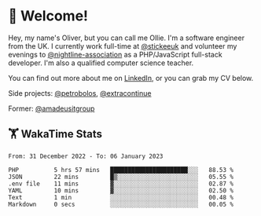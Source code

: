 # 👋 Welcome!

Hey, my name's Oliver, but you can call me Ollie. I'm a software engineer from the UK. I currently work full-time at [@stickeeuk](https://www.github.com/stickeeuk) and volunteer my evenings to [@nightline-association](https://www.github.com/nightline-association) as a PHP/JavaScript full-stack developer. I'm also a qualified computer science teacher.

You can find out more about me on [LinkedIn](https://www.linkedin.com/in/oliverearl), or you can grab my CV below.

Side projects: [@petrobolos](https://github.com/petrobolos), [@extracontinue](https://github.com/extracontinue)

Former: [@amadeusitgroup](https://github.com/amadeusitgroup) 

## 🏋 WakaTime Stats

<!--START_SECTION:waka-->

```text
From: 31 December 2022 - To: 06 January 2023

PHP          5 hrs 57 mins   ██████████████████████░░░   88.53 %
JSON         22 mins         █▒░░░░░░░░░░░░░░░░░░░░░░░   05.55 %
.env file    11 mins         ▓░░░░░░░░░░░░░░░░░░░░░░░░   02.87 %
YAML         10 mins         ▓░░░░░░░░░░░░░░░░░░░░░░░░   02.50 %
Text         1 min           ░░░░░░░░░░░░░░░░░░░░░░░░░   00.48 %
Markdown     0 secs          ░░░░░░░░░░░░░░░░░░░░░░░░░   00.05 %
```

<!--END_SECTION:waka-->
